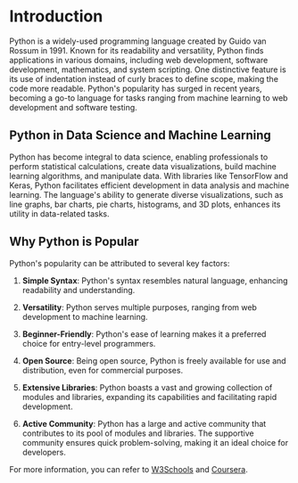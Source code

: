 # Introduction

Python is a widely-used programming language created by Guido van Rossum in 1991. Known for its readability and versatility, Python finds applications in various domains, including web development, software development, mathematics, and system scripting. One distinctive feature is its use of indentation instead of curly braces to define scope, making the code more readable. Python's popularity has surged in recent years, becoming a go-to language for tasks ranging from machine learning to web development and software testing.

## Python in Data Science and Machine Learning

Python has become integral to data science, enabling professionals to perform statistical calculations, create data visualizations, build machine learning algorithms, and manipulate data. With libraries like TensorFlow and Keras, Python facilitates efficient development in data analysis and machine learning. The language's ability to generate diverse visualizations, such as line graphs, bar charts, pie charts, histograms, and 3D plots, enhances its utility in data-related tasks.

## Why Python is Popular

Python's popularity can be attributed to several key factors:

1. **Simple Syntax**: Python's syntax resembles natural language, enhancing readability and understanding.

2. **Versatility**: Python serves multiple purposes, ranging from web development to machine learning.

3. **Beginner-Friendly**: Python's ease of learning makes it a preferred choice for entry-level programmers.

4. **Open Source**: Being open source, Python is freely available for use and distribution, even for commercial purposes.

5. **Extensive Libraries**: Python boasts a vast and growing collection of modules and libraries, expanding its capabilities and facilitating rapid development.

6. **Active Community**: Python has a large and active community that contributes to its pool of modules and libraries. The supportive community ensures quick problem-solving, making it an ideal choice for developers.

For more information, you can refer to [W3Schools](https://www.w3schools.com/python/python_intro.asp) and [Coursera](https://www.coursera.org/articles/what-is-python-used-for-a-beginners-guide-to-using-python).